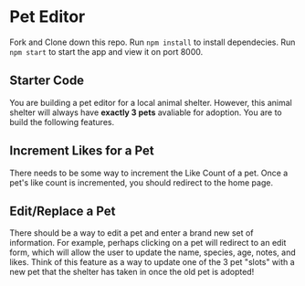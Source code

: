 # Pet Editor
Fork and Clone down this repo. Run `npm install` to install dependecies. Run `npm start` to start the app and view it on port 8000.

## Starter Code
You are building a pet editor for a local animal shelter. However, this animal shelter will always have **exactly 3 pets** avaliable for adoption. You are to build the following features.

## Increment Likes for a Pet
There needs to be some way to increment the Like Count of a pet. Once a pet's like count is incremented, you should redirect to the home page.

## Edit/Replace a Pet
There should be a way to edit a pet and enter a brand new set of information. For example, perhaps clicking on a pet will redirect to an edit form, which will allow the user to update the name, species, age, notes, and likes. Think of this feature as a way to update one of the 3 pet "slots" with a new pet that the shelter has taken in once the old pet is adopted!  
